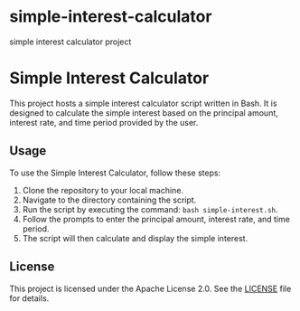 # simple-interest-calculator
simple interest calculator project

# Simple Interest Calculator

This project hosts a simple interest calculator script written in Bash. It is designed to calculate the simple interest based on the principal amount, interest rate, and time period provided by the user.

## Usage

To use the Simple Interest Calculator, follow these steps:

1. Clone the repository to your local machine.
2. Navigate to the directory containing the script.
3. Run the script by executing the command: `bash simple-interest.sh`.
4. Follow the prompts to enter the principal amount, interest rate, and time period.
5. The script will then calculate and display the simple interest.

## License

This project is licensed under the Apache License 2.0. See the [LICENSE](LICENSE) file for details.
